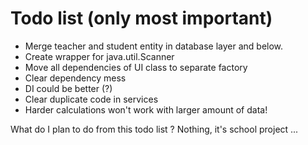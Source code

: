 # Todo list (only most important)
- Merge teacher and student entity in database layer and below.
- Create wrapper for java.util.Scanner
- Move all dependencies of UI class to separate factory
- Clear dependency mess
- DI could be better (?)
- Clear duplicate code in services
- Harder calculations won't work with larger amount of data!


What do I plan to do from this todo list ? Nothing, it's school project ...
